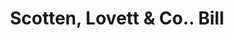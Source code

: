 ---
doi: 10.7916/D8PK1T5N
date_other: '1880'
date_other_textual: '1880'
form: printed ephemera
genre:
- Invoices
name:
- Scotten, Lovett & Co.
object_in_context_url: https://biggert.cul.columbia.edu/items/view/ave_biggert_00620
subject_hierarchical_geographic:
- Detroit, Michigan, United States
subject_name:
- Scotten, Lovett & Co.
title: Scotten, Lovett & Co.. Bill
sort_title: Scotten, Lovett & Co.. Bill
call_number: ave_biggert_00620
coordinates:
- 42.331388888888895,-83.04583333333333
pid: ave_biggert_00620
identifiers: ave_biggert_00620
canvas_id: ldpd:395893
permalink: "/items/ave_biggert_00620/"
layout: iiif-image-page
---
